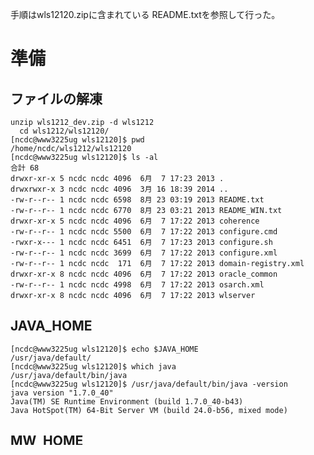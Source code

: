 手順はwls12120.zipに含まれている
README.txtを参照して行った。

# 準備
## ファイルの解凍
	unzip wls1212_dev.zip -d wls1212
      cd wls1212/wls12120/
	[ncdc@www3225ug wls12120]$ pwd
	/home/ncdc/wls1212/wls12120
	[ncdc@www3225ug wls12120]$ ls -al
	合計 68
	drwxr-xr-x 5 ncdc ncdc 4096  6月  7 17:23 2013 .
	drwxrwxr-x 3 ncdc ncdc 4096  3月 16 18:39 2014 ..
	-rw-r--r-- 1 ncdc ncdc 6598  8月 23 03:19 2013 README.txt
	-rw-r--r-- 1 ncdc ncdc 6770  8月 23 03:21 2013 README_WIN.txt
	drwxr-xr-x 5 ncdc ncdc 4096  6月  7 17:22 2013 coherence
	-rw-r--r-- 1 ncdc ncdc 5500  6月  7 17:22 2013 configure.cmd
	-rwxr-x--- 1 ncdc ncdc 6451  6月  7 17:23 2013 configure.sh
	-rw-r--r-- 1 ncdc ncdc 3699  6月  7 17:22 2013 configure.xml
	-rw-r--r-- 1 ncdc ncdc  171  6月  7 17:22 2013 domain-registry.xml
	drwxr-xr-x 8 ncdc ncdc 4096  6月  7 17:22 2013 oracle_common
	-rw-r--r-- 1 ncdc ncdc 4998  6月  7 17:22 2013 osarch.xml
	drwxr-xr-x 8 ncdc ncdc 4096  6月  7 17:22 2013 wlserver

 
## JAVA_HOME
	[ncdc@www3225ug wls12120]$ echo $JAVA_HOME
	/usr/java/default/
	[ncdc@www3225ug wls12120]$ which java
	/usr/java/default/bin/java
	[ncdc@www3225ug wls12120]$ /usr/java/default/bin/java -version
	java version "1.7.0_40"
	Java(TM) SE Runtime Environment (build 1.7.0_40-b43)
	Java HotSpot(TM) 64-Bit Server VM (build 24.0-b56, mixed mode)

## MW_HOME
	[ncdc@www3225ug wls12120]$ echo $MW_HOME
	[ncdc@www3225ug wls12120]$ export MW_HOME=/home/ncdc/wls1212/wls12120
	[ncdc@www3225ug wls12120]$ echo $MW_HOME
	/home/ncdc/wls1212/wls12120



# インストール
## start install

	[ncdc@www3225ug wls12120]$ . ./configure.sh 
	**************************************************
	WebLogic Server 12g (12.1.2.0) Zip Configuration

	MW_HOME:   /home/ncdc/wls1212/wls12120
	JAVA_HOME: /usr/java/default/
	**************************************************

	Please wait while 745 jars are unpacked ...
	Unpacking glassfish.jsf_1.0.0.0_2-1-20.jar                          


	Please wait while 745 jars are unpacked ...
	...Unpacking done                       0.0.jar                                              0 to goo goto go


	BUILD SUCCESSFUL
	Total time: 0 seconds
	CLASSPATH=/usr/java/default//lib/tools.jar:/home/ncdc/wls1212/wls12120/wlserver/server/lib/weblogic_sp.jar:/home/ncdc/wls1212/wls12120/wlserver/server/lib/weblogic.jar:/home/ncdc/wls1212/wls12120/wlserver/server/lib/webservices.jar:/home/ncdc/wls1212/wls12120/oracle_common/modules/org.apache.ant_1.7.1/lib/ant-all.jar:/home/ncdc/wls1212/wls12120/oracle_common/modules/net.sf.antcontrib_1.1.0.0_1-0b2/lib/ant-contrib.jar:/home/ncdc/wls1212/wls12120/wlserver/modules/features/oracle.wls.common.nodemanager_1.0.0.0.jar:

	PATH=/home/ncdc/wls1212/wls12120/wlserver/server/bin:/home/ncdc/wls1212/wls12120/oracle_common/modules/org.apache.ant_1.7.1/bin:/usr/java/default//jre/bin:/usr/java/default//bin:/usr/local/rbenv/shims:/usr/local/rbenv/bin:/usr/java/default/bin:/usr/local/bin:/bin:/usr/bin:/usr/local/sbin:/usr/sbin:/sbin:/home/ncdc/bin:/home/ncdc/wls1212/wls12120/oracle_common/modules/org.apache.maven_3.0.4/bin

	Your environment has been set.
	Configuring WLS...

	BUILD SUCCESSFUL
	Total time: 0 seconds

	Do you want to configure a new domain?  [y/n]? y
	<2014/03/16 18時58分13秒 JST> <Info> <Security> <BEA-090905> <起動パフォーマンスを向上するためにCryptoJ JCEプロバイダ自己整合性チェックを無効にしています。このチェックを有効にするには、-Dweblogic.security.allowCryptoJDefaultJCEVerification=trueを指定します。> 
	<2014/03/16 18時58分14秒 JST> <Info> <Security> <BEA-090906> <RSA CryptoJのデフォルトの乱数ジェネレータをECDRBGからFIPS186PRNGに変更しています。この変更を無効にするには、-Dweblogic.security.allowCryptoJDefaultPRNG=trueを指定します。> 
	<2014/03/16 18時58分15秒 JST> <Info> <WebLogicServer> <BEA-000377> <WebLogic ServerをOracle CorporationからJava HotSpot(TM) 64-Bit Server VMバージョン24.0-b56で起動しています。> 
	<2014/03/16 18時58分15秒 JST> <Info> <Management> <BEA-140013> </home/ncdc/wls1212/wls12120/user_projects/domains/mydomain/configが見つかりません> 
	<2014/03/16 18時58分15秒 JST> <Info> <Security> <BEA-090065> <ユーザーから起動アイデンティティを取得しています。> 
	WebLogic Serverを起動するためのユーザー名を入力してください:weblogic
	WebLogic Serverを起動するためのパスワードを入力してください:
	確認のために、WebLogic Serverの起動に必要なパスワードを再入力してください:
	<2014/03/16 18時58分49秒 JST> <Info> <Management> <BEA-141254> </home/ncdc/wls1212/wls12120/user_projects/domains/mydomainに新しいドメイン・ディレクトリを生成しています。> 
	<2014/03/16 18時59分24秒 JST> <Info> <Management> <BEA-141255> <ドメインの生成は34,388ミリ秒で完了しました。> 
	<2014/03/16 18時59分24秒 JST> <Info> <Management> <BEA-141107> <バージョン: WebLogic Server 12.1.2.0.0  Fri Jun 7 15:16:15 PDT 2013 1530982 WLS_12.1.2.0.0_GENERIC_130607.1100> 
	<2014/03/16 18時59分25秒 JST> <Notice> <WebLogicServer> <BEA-000365> <サーバー状態がSTARTINGに変化しました。> 
	<2014/03/16 18時59分25秒 JST> <Info> <WorkManager> <BEA-002900> <自己チューニング・スレッド・プールを初期化しています。> 
	<2014/03/16 18時59分26秒 JST> <Notice> <Log Management> <BEA-170019> <サーバー・ログ・ファイル/home/ncdc/wls1212/wls12120/user_projects/domains/mydomain/servers/myserver/logs/myserver.logを開きました。すべてのサーバーサイド・ログ・イベントはこのファイルに書き込まれます。> 
	<2014/03/16 18時59分40秒 JST> <Notice> <Security> <BEA-090082> <セキュリティはセキュリティ・レルムmyrealmを使用して初期化しています。> 
	<2014/03/16 18時59分45秒 JST> <Notice> <WebLogicServer> <BEA-000365> <サーバー状態がSTANDBYに変化しました。> 
	<2014/03/16 18時59分45秒 JST> <Notice> <WebLogicServer> <BEA-000365> <サーバー状態がSTARTINGに変化しました。> 
	<2014/03/16 18時59分45秒 JST> <Notice> <Log Management> <BEA-170027> <サーバーはドメイン・レベルの診断サービスとの接続を正常に確立しました。> 
	<2014/03/16 18時59分45秒 JST> <Notice> <WebLogicServer> <BEA-000365> <サーバー状態がADMINに変化しました。> 
	<2014/03/16 18時59分45秒 JST> <Notice> <WebLogicServer> <BEA-000365> <サーバー状態がRESUMINGに変化しました。> 
	<2014/03/16 18時59分45秒 JST> <Warning> <Server> <BEA-002611> <ホスト名"localhost"は複数のIPアドレスにマップされています: 127.0.0.1, 0:0:0:0:0:0:0:1。> 
	<2014/03/16 18時59分45秒 JST> <Notice> <Server> <BEA-002613> <チャネル"Default"は、現在49.212.158.239:7001でプロトコルiiop, t3, ldap, snmp, httpをリスニングしています。> 
	<2014/03/16 18時59分45秒 JST> <Notice> <Server> <BEA-002613> <チャネル"Default[1]"は、現在fe80:0:0:0:5054:7ff:fe00:3225:7001でプロトコルiiop, t3, ldap, snmp, httpをリスニングしています。> 
	<2014/03/16 18時59分45秒 JST> <Notice> <Server> <BEA-002613> <チャネル"Default[3]"は、現在127.0.0.1:7001でプロトコルiiop, t3, ldap, snmp, httpをリスニングしています。> 
	<2014/03/16 18時59分45秒 JST> <Notice> <Server> <BEA-002613> <チャネル"Default[2]"は、現在0:0:0:0:0:0:0:1:7001でプロトコルiiop, t3, ldap, snmp, httpをリスニングしています。> 
	<2014/03/16 18時59分45秒 JST> <Notice> <WebLogicServer> <BEA-000331> <ドメイン"mydomain"で、WebLogic Server管理サーバー"myserver"を開発モードで起動しました。> 
	<2014/03/16 18時59分45秒 JST> <Notice> <WebLogicServer> <BEA-000365> <サーバー状態がRUNNINGに変化しました。> 
	<2014/03/16 18時59分45秒 JST> <Notice> <WebLogicServer> <BEA-000360> <サーバーがRUNNINGモードで起動しました。> 

#　起動停止
## 起動

	[ncdc@www3225ug mydomain]$ nohup ./startWebLogic.sh > start_std.log 2> start_err.log &
	[1] 31876

## 停止

	[ncdc@www3225ug mydomain]$ bin/stopWebLogic.sh 




